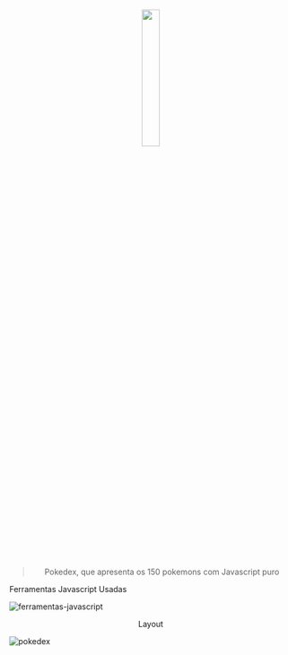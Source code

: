 <h1 align="center">
  <img width="25%" src="https://i.dlpng.com/static/png/6353425_preview.png">
</h1>

 <blockquote align="center">Pokedex, que apresenta os 150 pokemons com Javascript puro</blockquote>

<p>Ferramentas Javascript Usadas</p>

![ferramentas-javascript](https://user-images.githubusercontent.com/56042296/83089680-4fdd3d00-a06d-11ea-9312-dcbe93342f4d.png)

<p align="center">Layout</p>

![pokedex](https://user-images.githubusercontent.com/56042296/83089862-c5490d80-a06d-11ea-951e-b8121923c34a.png)

